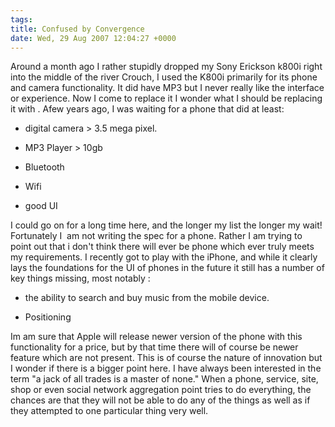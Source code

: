```yaml
---
tags: 
title: Confused by Convergence 
date: Wed, 29 Aug 2007 12:04:27 +0000
---
```

Around a month ago I rather stupidly dropped my Sony Erickson k800i right into the middle of the river Crouch, I used the K800i primarily for its phone and camera functionality. It did have MP3 but I never really like the interface or experience. Now I come to replace it I wonder what I should be replacing it with . Afew years ago, I was waiting for a phone that did at least:  

  
*   digital camera > 3.5 mega pixel.
  
*   MP3 Player > 10gb
  
*   Bluetooth
  
*   Wifi
  
*   good UI
  

  
I could go on for a long time here, and the longer my list the longer my wait! Fortunately I  am not writing the spec for a phone. Rather I am trying to point out that i don't think there will ever be phone which ever truly meets my requirements. I recently got to play with the iPhone, and while it clearly lays the foundations for the UI of phones in the future it still has a number of key things missing, most notably :  

  
*   the ability to search and buy music from the mobile device.
  
*   Positioning
  

  
Im am sure that Apple will release newer version of the phone with this functionality for a price, but by that time there will of course be newer feature which are not present. This is of course the nature of innovation but I wonder if there is a bigger point here. I have always been interested in the term "a jack of all trades is a master of none." When a phone, service, site, shop or even social network aggregation point tries to do everything, the chances are that they will not be able to do any of the things as well as if they attempted to one particular thing very well.
